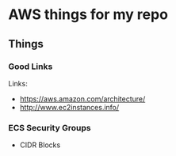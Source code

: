 # AWS things for my repo

## Things

### Good Links
Links:
- https://aws.amazon.com/architecture/ 
- http://www.ec2instances.info/ 


### ECS Security Groups

- CIDR Blocks


